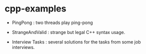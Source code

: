 cpp-examples
============

* PingPong        : two threads play ping-pong

* StrangeAndValid : strange but legal C++ syntax usage.

* Interview Tasks : several solutions for the tasks from some job interviews.
